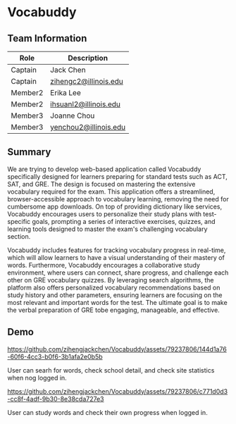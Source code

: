 # Vocabuddy

## Team Information
|   Role      |        Description     |
| ----------- | ---------------------- |
| Captain     |        Jack Chen       |
| Captain     |  zihengc2@illinois.edu |
| Member2     |       Erika Lee        |
| Member2     | ihsuanl2@illinois.edu  |
| Member3     |      Joanne Chou       |
| Member3     | yenchou2@illinois.edu  |


## Summary

We are trying to develop web-based application called Vocabuddy specifically designed for learners preparing for standard tests such as ACT, SAT, and GRE. The design is focused on mastering the extensive vocabulary required for the exam. This application offers a streamlined, browser-accessible approach to vocabulary learning, removing the need for cumbersome app downloads. On top of providing dictionary like services, Vocabuddy encourages users to personalize their study plans with test-specific goals, prompting a series of interactive exercises, quizzes, and learning tools designed to master the exam's challenging vocabulary section.

Vocabuddy includes features for tracking vocabulary progress in real-time, which will allow learners to have a visual understanding of their mastery of words. Furthermore, Vocabuddy encourages a collaborative study environment, where users can connect, share progress, and challenge each other on GRE vocabulary quizzes. By leveraging search algorithms, the platform also offers personalized vocabulary recommendations based on study history and other parameters, ensuring learners are focusing on the most relevant and important words for the test. The ultimate goal is to make the verbal preparation of GRE tobe engaging, manageable, and effective.

## Demo

https://github.com/zihengjackchen/Vocabuddy/assets/79237806/144d1a76-60f6-4cc3-b0f6-3b1afa2e0b5b

User can searh for words, check school detail, and check site statistics when nog logged in.

https://github.com/zihengjackchen/Vocabuddy/assets/79237806/c771d0d3-cc8f-4adf-9b30-8e38cda727e3

User can study words and check their own progress when logged in.
